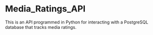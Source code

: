 # Media_Ratings_API
This is an API programmed in Python for interacting with a PostgreSQL database that tracks media ratings.
